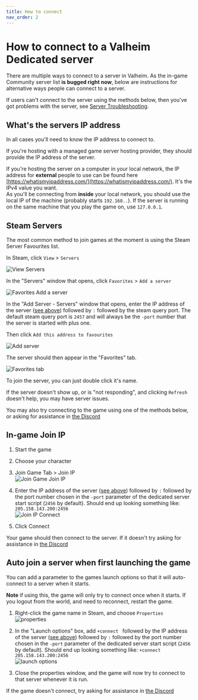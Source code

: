 ```yaml
---
title: How to connect
nav_order: 2
---
```


# How to connect to a Valheim Dedicated server

There are multiple ways to connect to a server in Valheim. As the in-game Community server list **is bugged right now**, below are instructions for alternative ways people can connect to a server.

If users can't connect to the server using the methods below, then you've got problems with the server, see [Server Troubleshooting](serverTroubleshooting.md).


## What's the servers IP address
In all cases you'll need to know the IP address to connect to.

If you're hosting with a managed game server hosting provider, they should provide the IP address of the server.

If you're hosting the server on a computer in your local network, the IP address for **external** people to use can be found here [https://whatismyipaddress.com/](https://whatismyipaddress.com/). It's the IPv4 value you want.\
As you'll be connecting from **inside** your local network, you should use the local IP of the machine (probably starts `192.168..`). If the server is running on the same machine that you play the game on, use `127.0.0.1`.

## Steam Servers
The most common method to join games at the moment is using the Steam Server Favourites list.

In Steam, click `View` > `Servers`

![View Servers](/assets/steamServers1.png)

In the "Servers" window that opens, click `Favorites` > `Add a server`

![Favorites Add a server](/assets/steamServers2.png)

In the "Add Server - Servers" window that opens, enter the IP address of the server ([see above](#whats-the-servers-ip-address)) followed by `:` followed by the steam query port. The default steam query port is `2457` and will always be the `-port` number that the server is started with plus one.

Then click `Add this address to favourites`

![Add server](/assets/steamServers3.png)

The server should then appear in the "Favorites" tab.

![Favorites tab](/assets/steamServers4.png)


To join the server, you can just double click it's name.

If the server doesn't show up, or is "not responding", and clicking `Refresh` doesn't help, you may have server issues.

You may also try connecting to the game using one of the methods below, or asking for assistance in [the Discord]


## In-game Join IP

1. Start the game

2. Choose your character

3. Join Game Tab > Join IP\
![Join Game Join IP](/assets/inGameJoinIP1.jpg)

5. Enter the IP address of the server ([see above](#whats-the-servers-ip-address)) followed by `:` followed by the port number chosen in the `-port` parameter of the dedicated server start script (`2456` by default). Should end up looking something like: `205.158.143.200:2456`\
![Join IP Connect](/assets/inGameJoinIP2.jpg)

6. Click Connect

Your game should then connect to the server. If it doesn't try asking for assistance in [the Discord]


## Auto join a server when first launching the game

You can add a parameter to the games launch options so that it will auto-connect to a server when it starts.

**Note** if using this, the game will only try to connect once when it starts. If you logout from the world, and need to reconnect, restart the game.

1. Right-click the game name in Steam, and choose `Properties`\
![properties](/assets/autoConnect1.jpg)

2. In the "Launch options" box, add `+connect ` followed by the IP address of the server ([see above](#whats-the-servers-ip-address)) followed by `:` followed by the port number chosen in the `-port` parameter of the dedicated server start script (`2456` by default). Should end up looking something like: `+connect 205.158.143.200:2456`\
![launch options](/assets/autoConnect2.jpg)

3. Close the properties window, and the game will now try to connect to that server whenever it is run.

If the game doesn't connect, try asking for assistance in [the Discord]


[the Discord]: <https://discord.gg/U7Ng93FER8>